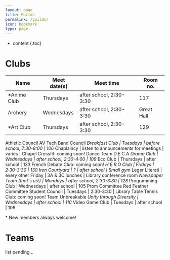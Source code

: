 ```yaml
---
layout: page
title: Guilds
permalink: /guilds/
icon: bookmark
type: page
---
```


* content
{:toc}

# Clubs

Name | Meet date(s) | Meet time | Room no.
------ | ---------- | --------- | --------
<nowiki>*</nowiki>Anime Club | Thursdays | after school, 2:30-3:30 | 117
Archery | Wednesdays | after school, 2:30-3:30 | Great Hall
<nowiki>*</nowiki>Art Club | Thursdays | after school, 2:30-3:30 | 129
Athletic Council
AV Tech
Band Council
<nowiki>*</nowiki>Breakfast Club | Tuesdays | before school, 7:30-8:00 | 106
<nowiki>*</nowiki>Chaplaincy | listen to announcements for meetings | varies | Chapel
Crossfit: coming soon!
Dance Team
D.E.C.A
<nowiki>*</nowiki>Drama Club | Wednesdays | after school, 2:30-4:00 | 109
<nowiki>*</nowiki>Eco Club | Thursdays | after school | 133
French Debate Club: coming soon!
<nowiki>*</nowiki>H.E.R.O Club | Fridays | 2:30-3:30 | 130
Iron Courtyard | ? | after school | Small gym
<nowiki>*</nowiki>Leger Literati | every other Friday | 3A & 3C lunches | Library conference room
<nowiki>*</nowiki>Newspaper Team (that's us!) | Mondays | after school, 2:30-3:30 | 128
<nowiki>*</nowiki>Programming Club | Wednesdays | after school | 105
Prom Committee
Red Feather Committee
Student Council | Tuesdays | 2:30-3:30 | Library
Table Tennis Club: coming soon!
Team Unbreakable
<nowiki>*</nowiki>Unity through Diversity | Wednesdays | after school | 110
<nowiki>*</nowiki>Video Game Club | Tuesdays | after school | 106

<nowiki>*</nowiki> New members always welcome!

# Teams
list pending...

